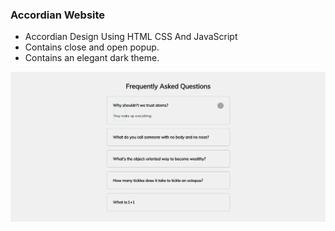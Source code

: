 ### Accordian Website

- Accordian Design Using HTML CSS And JavaScript
- Contains close and open popup.
- Contains an elegant dark theme.

![preview img](/Overview.png)
